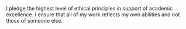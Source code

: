 I pledge the highest level of ethical principles in support of academic excellence.  I ensure that all of my work reflects my own abilities and not those of someone else.
